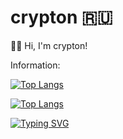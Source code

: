 # crypton 🇷🇺

👋🏻 Hi, I'm crypton! 
  
Information: 
  
 <!---Для компактной версии--> 
 [![Top Langs](https://github-readme-stats.vercel.app/api/top-langs/?username=lightez&layout=compact)](https://github.com/lightez/github-readme-stats) 
  
 <!---Для подробной версии--> 
 [![Top Langs](https://github-readme-stats.vercel.app/api/top-langs/?username=lightez)](https://github.com/lightez/github-readme-stats) 
  
 <!---Пример кода--> 
 [![Typing SVG](https://readme-typing-svg.herokuapp.com?color=%2336BCF7&lines=My+VK:+https://vk.com/eee_dev)](https://vk.com/eee_dev)

